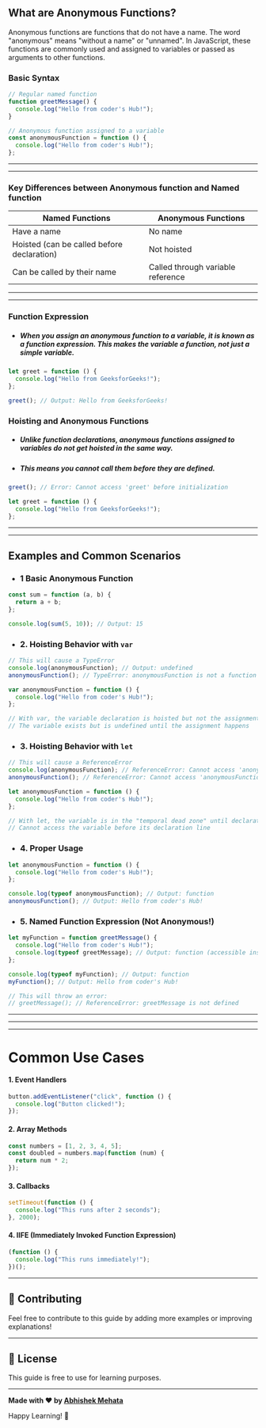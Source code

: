 ## What are Anonymous Functions?

Anonymous functions are functions that do not have a name.
The word "anonymous" means "without a name" or "unnamed".
In JavaScript, these functions are commonly used and assigned to variables or passed as arguments to other functions.

### Basic Syntax

```js
// Regular named function
function greetMessage() {
  console.log("Hello from coder's Hub!");
}

// Anonymous function assigned to a variable
const anonymousFunction = function () {
  console.log("Hello from coder's Hub!");
};
```

---

---

### Key Differences between Anonymous function and Named function

| Named Functions                            | Anonymous Functions               |
| ------------------------------------------ | --------------------------------- |
| Have a name                                | No name                           |
| Hoisted (can be called before declaration) | Not hoisted                       |
| Can be called by their name                | Called through variable reference |

---

---

### Function Expression

- ##### When you assign an anonymous function to a variable, it is known as a function expression. This makes the variable a function, not just a simple variable.

```js
let greet = function () {
  console.log("Hello from GeeksforGeeks!");
};

greet(); // Output: Hello from GeeksforGeeks!
```

### Hoisting and Anonymous Functions

- ##### Unlike function declarations, anonymous functions assigned to variables do not get hoisted in the same way.
- ##### This means you cannot call them before they are defined.

```js
greet(); // Error: Cannot access 'greet' before initialization

let greet = function () {
  console.log("Hello from GeeksforGeeks!");
};
```

---

---

## Examples and Common Scenarios

- ### 1 Basic Anonymous Function

```js
const sum = function (a, b) {
  return a + b;
};

console.log(sum(5, 10)); // Output: 15
```

- ### 2. Hoisting Behavior with `var`

```js
// This will cause a TypeError
console.log(anonymousFunction); // Output: undefined
anonymousFunction(); // TypeError: anonymousFunction is not a function

var anonymousFunction = function () {
  console.log("Hello from coder's Hub!");
};

// With var, the variable declaration is hoisted but not the assignment
// The variable exists but is undefined until the assignment happens
```

- ### 3. Hoisting Behavior with `let`

```js
// This will cause a ReferenceError
console.log(anonymousFunction); // ReferenceError: Cannot access 'anonymousFunction' before initialization
anonymousFunction(); // ReferenceError: Cannot access 'anonymousFunction' before initialization

let anonymousFunction = function () {
  console.log("Hello from coder's Hub!");
};

// With let, the variable is in the "temporal dead zone" until declaration
// Cannot access the variable before its declaration line
```

- ### 4. Proper Usage

```js
let anonymousFunction = function () {
  console.log("Hello from coder's Hub!");
};

console.log(typeof anonymousFunction); // Output: function
anonymousFunction(); // Output: Hello from coder's Hub!
```

- ### 5. Named Function Expression (Not Anonymous!)

```js
let myFunction = function greetMessage() {
  console.log("Hello from coder's Hub!");
  console.log(typeof greetMessage); // Output: function (accessible inside)
};

console.log(typeof myFunction); // Output: function
myFunction(); // Output: Hello from coder's Hub!

// This will throw an error:
// greetMessage(); // ReferenceError: greetMessage is not defined
```

---

---

---

# Common Use Cases

#### 1. Event Handlers

```js
button.addEventListener("click", function () {
  console.log("Button clicked!");
});
```

#### 2. Array Methods

```js
const numbers = [1, 2, 3, 4, 5];
const doubled = numbers.map(function (num) {
  return num * 2;
});
```

#### 3. Callbacks

```js
setTimeout(function () {
  console.log("This runs after 2 seconds");
}, 2000);
```

#### 4. IIFE (Immediately Invoked Function Expression)

```js
(function () {
  console.log("This runs immediately!");
})();
```


---

## 🤝 Contributing

Feel free to contribute to this guide by adding more examples or improving explanations!

---

## 📄 License

This guide is free to use for learning purposes.

---

**Made with ❤️ by [Abhishek Mehata](https://github.com/Abhishek-mehata)**

Happy Learning! 🚀